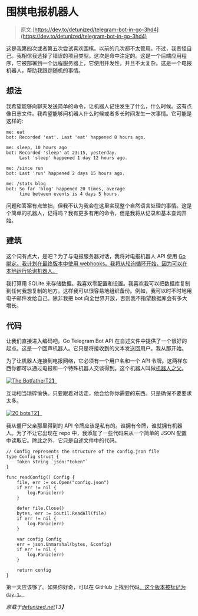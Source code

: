 # 围棋电报机器人

> 原文:[https://dev.to/detunized/telegram-bot-in-go-3hd4](https://dev.to/detunized/telegram-bot-in-go-3hd4)

这是我第四次或者第五次尝试喜欢围棋。以前的几次都不太管用。不过，我责怪自己。我相信我选择了错误的项目类型。这次是命中注定的。这是一个后端应用程序，它被部署到一个远程服务器上，它使用并发性，并且不太复杂。这是一个电报机器人，帮助我跟踪随机的事情。

## [](#idea)想法

我希望能够向聊天发送简单的命令，让机器人记住发生了什么，什么时候。这有点像日志文件。我希望能够问机器人什么时候或者多长时间发生一次事情。它可能是这样的:

```
me: eat
bot: Recorded 'eat'. Last 'eat' happened 8 hours ago.

me: sleep, 10 hours ago
bot: Recorded 'sleep' at 23:15, yesterday.
     Last 'sleep' happened 1 day 12 hours ago.

me: /since run
bot: Last 'run' happened 2 days 15 hours ago.

me: /stats blog
bot: So far 'blog' happened 20 times, average
     time between events is 4 days 5 hours. 
```

问题和答案有点笨拙，但我不认为我会在这里实现整个自然语言处理的事情。这是个简单的机器人，记得吗？我有更多有用的命令，但是我将从记录和基本查询开始。

## [](#architecture)建筑

这个词有点大，是吧？为了与电报服务器对话，我将对电报机器人 API 使用 [Go 绑定。我计划在最终版本中使用 webhooks。我将从轮询循环开始，因为可以在本地运行轮询机器人。](https://github.com/go-telegram-bot-api/telegram-bot-api)

我打算用 SQLite 来存储数据。我喜欢零配置和设置。我喜欢我可以把数据库复制到任何我想复制的地方。这样我可以很容易地组织备份。例如，我可以时不时地用电子邮件发给自己。除非我把 bot 向全世界开放，否则我不指望数据库会有多大增长。

## [](#code)代码

让我们直接进入编码吧。Go Telegram Bot API 在自述文件中提供了一个很好的起点。这是一个回声机器人。它只是将接收到的文本发送回用户。我从那开始。

为了让机器人连接到电报网络，它必须有一个用户名和一个 API 令牌。这两样东西你都可以通过电报和一个特殊机器人交谈得到。这个机器人叫做[机器人之父](https://t.me/BotFather)。

[![The Botfather](../Images/0e994c5785371e8c75ca04912780157d.png)T2】](https://res.cloudinary.com/practicaldev/image/fetch/s--Oq2ZHDyQ--/c_limit%2Cf_auto%2Cfl_progressive%2Cq_auto%2Cw_880/https://i.imgur.com/zQRcF0w.png)

互动相当琐碎愉快。只要跟着对话走，他会给你你需要的东西。只是确保不要要求太多。

[![20 bots](../Images/eecc625633271905a43b654a24047741.png)T2】](https://res.cloudinary.com/practicaldev/image/fetch/s--Gs3N9fKv--/c_limit%2Cf_auto%2Cfl_progressive%2Cq_auto%2Cw_880/https://i.imgur.com/eCAQ4q5.jpg)

我从僵尸父亲那里得到的 API 令牌应该是私有的。谁拥有令牌，谁就拥有机器人。为了不让它出现在 repo 中，我添加了一些代码来从一个简单的 JSON 配置中读取它。除此之外，它只是自述文件中的代码。

```
// Config represents the structure of the config.json file
type Config struct {
    Token string `json:"token"`
}

func readConfig() Config {
    file, err := os.Open("config.json")
    if err != nil {
        log.Panic(err)
    }

    defer file.Close()
    bytes, err := ioutil.ReadAll(file)
    if err != nil {
        log.Panic(err)
    }

    var config Config
    err = json.Unmarshal(bytes, &config)
    if err != nil {
        log.Panic(err)
    }

    return config
} 
```

第一天应该够了。如果你好奇，可以在 GitHub 上找到代码[。这个版本被标记为`day-1`。](https://github.com/detunized/since-bot/tree/day-1)

*原载于[detunized.net](https://detunized.net/posts/2019-03-28-telegram-bot-in-go/)T3】*